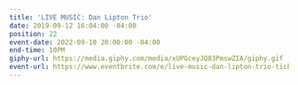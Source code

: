 ```yaml
---
title: 'LIVE MUSIC: Dan Lipton Trio'
date: 2019-09-12 16:04:00 -04:00
position: 22
event-date: 2022-09-10 20:00:00 -04:00
end-time: 10PM
giphy-url: https://media.giphy.com/media/xUPGceyJQ83PmswZIA/giphy.gif
event-url: https://www.eventbrite.com/e/live-music-dan-lipton-trio-tickets-395360362487
---
```


